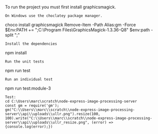 To run the project you must first install graphicsmagick.
```
On Windows use the choclatey package manager.
```
choco install graphicsmagick
Remove-Item -Path Alias:gm  -Force
$Env:PATH += ";C:\Program Files\GraphicsMagick-1.3.36-Q8"
$env:path -split ";"
```
Install the dependencies
```
npm install
```
Run the unit tests
```
npm run test
```
Run an individual test
```
npm run test:module-3
```
Test:
cd C:\Users\marc\scratch\node-express-image-processing-server
const gm = require('gm');
gm("C:\\Users\\marc\\scratch\\node-express-image-processing-server\\api\\uploads\\ullr.png").resize(100, 100).write("C:\\Users\\marc\\scratch\\node-express-image-processing-server\\api\\uploads\\ullr_resize.png", (error) => {console.log(error);})
